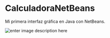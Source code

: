 # CalculadoraNetBeans
Mi primera interfaz gráfica en Java con NetBeans.

![enter image description here][1]

  [1]: https://github.com/barrosjss/CalculadoraNetBeans/blob/master/screenshot_1.png?raw=true
